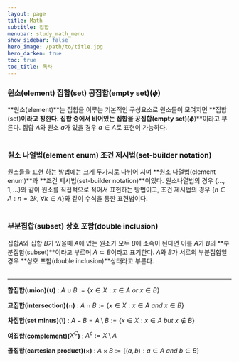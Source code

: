 ```yaml
---
layout: page
title: Math
subtitle: 집합
menubar: study_math_menu
show_sidebar: false
hero_image: /path/to/title.jpg
hero_darken: true
toc: true
toc_title: 목차
---
```


### **원소(element) 집합(set) 공집합(empty set)(**$\phi$**)**
**원소(element)**는 집합을 이루는 기본적인 구성요소로 원소들이 모여지면 **집합(set)**이라고 칭한다. 집합 중에서 비어있는 집합을 **공집합(empty set)(**$\phi$**)**이라고 부른다. 집합 $A$와 원소 $a$가 있을 경우 $a \in A$로 표현이 가능하다.<br/><br/>

### **원소 나열법(element enum)** **조건 제시법(set-builder notation)**
원소들을 표현 하는 방법에는 크게 두가지로 나뉘어 지며 **원소 나열법(element enum)**과 **조건 제시법(set-builder notation)**이있다. 원소나열법의 경우 ${\{...,1,...}\}$와 같이 원소를 직접적으로 적어서 표현하는 방법이고, 조건 제시법의 경우 ${\{n \in A : n=2k, \; \forall k \in A}\}$와 같이 수식을 통한 표현법이다.<br/><br/>


### **부분집합(subset) 상호 포함(double inclusion)**

집합$A$와 집합 $B$가 있을때 $A$에 있는 원소가 모두 $B$에 소속이 된다면 이를 $A$가 $B$의 **부분집합(subset)**이라고 부르며 $A \subset B$이라고 표기한다. $A$와 $B$가 서로의 부분집합일 경우 **상호 포함(double inclusion)**상태라고 부른다.<br/><br/>

---

**합집합(union)($\cup$)** : $A \cup B := {\{ x \in X : x \in A \ or \ x \in B}\}$

**교집합(intersection)(**$\cap$**)** : $A \cap B := {\{ x \in X : x \in A \ and \ x \in B}\}$

**차집합(set minus)(**$\setminus$**)** : $A-B =A \setminus B := {\{ x \in X : x \in A \ but \ x \notin B}\}$

**여집합(complement)(**$X^C$**)** : $A^c := X \setminus A$

**곱집합(cartesian product)(**$\times$**)** : $A \times B := {\{ (a,b) : a \in A \ and \ b \in B}\}$
